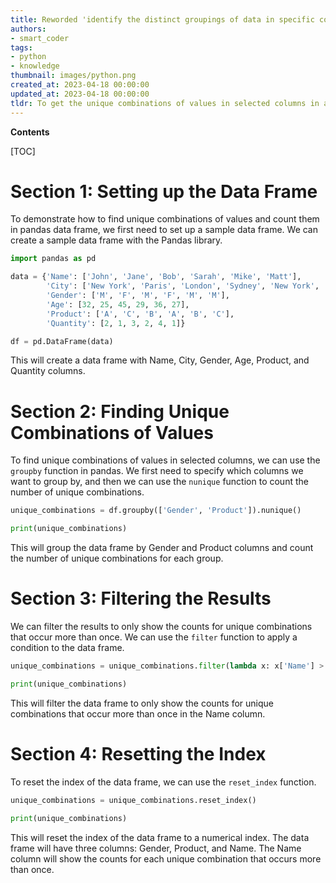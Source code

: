 ```yaml
---
title: Reworded 'identify the distinct groupings of data in specific columns within a pandas dataframe and calculate their frequencies.'
authors:
- smart_coder
tags:
- python
- knowledge
thumbnail: images/python.png
created_at: 2023-04-18 00:00:00
updated_at: 2023-04-18 00:00:00
tldr: To get the unique combinations of values in selected columns in a Pandas data frame and count them in Python, use the following syntax df.groupby([`col1`, `col2`]).size().reset\_index(name=`count`).
---
```


**Contents**

[TOC]

# Section 1: Setting up the Data Frame

To demonstrate how to find unique combinations of values and count them in pandas data frame, we first need to set up a sample data frame. We can create a sample data frame with the Pandas library.

```python
import pandas as pd

data = {'Name': ['John', 'Jane', 'Bob', 'Sarah', 'Mike', 'Matt'],
        'City': ['New York', 'Paris', 'London', 'Sydney', 'New York', 'London'],
        'Gender': ['M', 'F', 'M', 'F', 'M', 'M'],
        'Age': [32, 25, 45, 29, 36, 27],
        'Product': ['A', 'C', 'B', 'A', 'B', 'C'],
        'Quantity': [2, 1, 3, 2, 4, 1]}

df = pd.DataFrame(data)
```

This will create a data frame with Name, City, Gender, Age, Product, and Quantity columns.

# Section 2: Finding Unique Combinations of Values

To find unique combinations of values in selected columns, we can use the `groupby` function in pandas. We first need to specify which columns we want to group by, and then we can use the `nunique` function to count the number of unique combinations.

```python
unique_combinations = df.groupby(['Gender', 'Product']).nunique()

print(unique_combinations)
```

This will group the data frame by Gender and Product columns and count the number of unique combinations for each group. 

# Section 3: Filtering the Results

We can filter the results to only show the counts for unique combinations that occur more than once. We can use the `filter` function to apply a condition to the data frame.

```python
unique_combinations = unique_combinations.filter(lambda x: x['Name'] > 1)

print(unique_combinations)
```

This will filter the data frame to only show the counts for unique combinations that occur more than once in the Name column.

# Section 4: Resetting the Index

To reset the index of the data frame, we can use the `reset_index` function.

```python
unique_combinations = unique_combinations.reset_index()

print(unique_combinations)
```

This will reset the index of the data frame to a numerical index. The data frame will have three columns: Gender, Product, and Name. The Name column will show the counts for each unique combination that occurs more than once.
